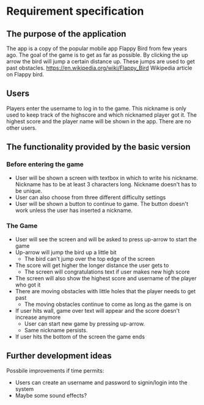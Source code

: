 # Requirement specification

## The purpose of the application

The app is a copy of the popular mobile app Flappy Bird from few years ago. The goal of the game is to get as far as possible. By clicking the up arrow the bird will jump a certain distance up. These jumps are used to get past obstacles. <https://en.wikipedia.org/wiki/Flappy_Bird> Wikipedia article on Flappy bird.

## Users

Players enter the username to log in to the game. This nickname is only used to keep track of the highscore and which nicknamed player got it. The highest score and the player name will be shown in the app. There are no other users.

## The functionality provided by the basic version

### Before entering the game

- User will be shown a screen with textbox in which to write his nickname. Nickname has to be at least 3 characters long. Nickname doesn't has to be unique.
- User can also choose from three different difficulty settings
- User will be shown a button to continue to game. The button doesn't work unless the user has inserted a nickname.

### The Game

- User will see the screen and will be asked to press up-arrow to start the game
- Up-arrow will jump the bird up a little bit
   - The bird can't jump over the top edge of the screen
- The score will get higher the longer distance the user gets to
   - The screen will congratulations text if user makes new high score
- The screen will also show the highest score and username of the player who got it
- There are moving obstacles with little holes that the player needs to get past
   - The moving obstacles continue to come as long as the game is on
- If user hits wall, game over text will appear and the score doesn't increase anymore
   - User can start new game by pressing up-arrow.
   - Same nickname persists.
- If user hits the bottom of the screen the game ends

## Further development ideas

Possbile improvements if time permits:

- Users can create an username and password to signin/login into the system
- Maybe some sound effects?
